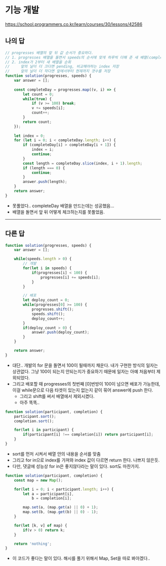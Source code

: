 # 기능 개발

https://school.programmers.co.kr/learn/courses/30/lessons/42586

## 나의 답

```js
// progresses 배열의 앞 뒤 값 순서가 중요하다.
// 1. progresses 배열을 돌면서 speeds의 순서에 맞게 하루씩 더해 준 새 배열(completeDay)을 만든다.
// 2. index가 2부터 새 배열을 순회
//     앞의 날이 더 크다면 pending, 비교해야하는 index 저장
//     앞의 날이 더 작다면 앞에서부터 현재까지 갯수를 저장
function solution(progresses, speeds) {
    var answer = [];
    
    const completeDay = progresses.map((v, i) => {
        let count = 0;
        while(true) {
            if (v >= 100) break;
            v += speeds[i];
            count++;
        }
        return count;
    });
    
    let index = 0;
    for (let i = 0; i < completeDay.length; i++) {
        if (completeDay[i] > completeDay[i + 1]) {
            index = i;
            continue;
        }
        const length = completeDay.slice(index, i + 1).length;
        if (length === 0) {
            continue;
        }
        answer.push(length);
    }
    return answer;
}
```

- 못풀었다.. completeDay 배열을 만드는데는 성공했음...
- 배열을 돌면서 앞 뒤 어떻게 체크하는지를 못풀었음.



---

## 다른 답

```js
function solution(progresses, speeds) {
    var answer = [];

    while(speeds.length > 0) {
        // 개발
        for(let i in speeds) {
            if(progresses[i] < 100) {
                progresses[i] += speeds[i];
            }
        }

        // 배포
        let deploy_count = 0;
        while(progresses[0] >= 100) {
            progresses.shift();
            speeds.shift();
            deploy_count++;
        }
        if(deploy_count > 0) {
            answer.push(deploy_count);
        }
    }

    return answer;
}

```

- 대단.. 개발의 for 문을 돌면서 100이 될때까지 채운다. 내가 구현한 방식의 일자는 상관없다. 그냥 100이 되는지 안되는지가 중요하기 때문에 일자는 아예 처음부터 제외되었다.
- 그리고 배포할 때 progresses의 첫번째 [0]번방이 100이 넘으면 배포가 가능한데, 이걸 while문으로 다음 타겟이 있는지 없는지 같이 묶어 answer에 push 한다.
  - 그리고 shift를 써서 배열에서 제외시켰다.
  - 아주 똑똑..


```js
function solution(participant, completion) {
    participant.sort();
    completion.sort();

    for(let i in participant) {
        if(participant[i] !== completion[i]) return participant[i];
    }
}
```

- sort를 먼저 시켜서 배열 안의 내용을 순서를 맞춤
- 그리고 for in으로 index를 가져와 index 값이 다르면 return 한다. 나쁘지 않은듯.
- 다만, 댓글에 성능상 for in은 좋지않다라는 말이 있다. sort도 마찬가지.

```js
function solution(participant, completion) {
    const map = new Map();

    for(let i = 0; i < participant.length; i++) {
        let a = participant[i], 
            b = completion[i];

        map.set(a, (map.get(a) || 0) + 1);
        map.set(b, (map.get(b) || 0) - 1);
    }

    for(let [k, v] of map) {
        if(v > 0) return k;
    }

    return 'nothing';
}
```

- 이 코드가 좋다는 말이 있다. 해시를 풀기 위해서 Map, Set을 따로 봐야겠다..